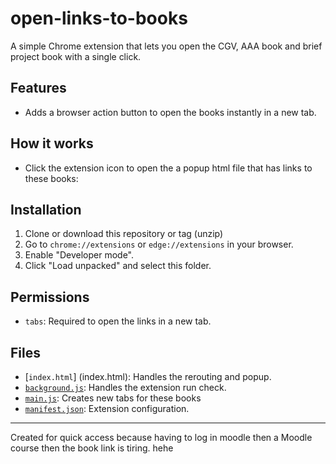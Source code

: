 # open-links-to-books

A simple Chrome extension that lets you open the CGV, AAA book and brief project book with a single click.

## Features

- Adds a browser action button to open the books instantly in a new tab.

## How it works

- Click the extension icon to open the a popup html file that has links to these books:

## Installation

1. Clone or download this repository or tag (unzip)
2. Go to `chrome://extensions` or `edge://extensions` in your browser.
3. Enable "Developer mode".
4. Click "Load unpacked" and select this folder.

## Permissions

- `tabs`: Required to open the links in a new tab.

## Files

- [`index.html`] (index.html): Handles the rerouting and popup.
- [`background.js`](background.js): Handles the extension run check.
- [`main.js`](main.js): Creates new tabs for these books
- [`manifest.json`](manifest.json): Extension configuration.

---

Created for quick access because having to log in moodle then a Moodle course then the book link is tiring. hehe